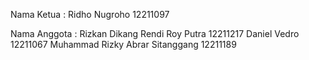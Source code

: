 Nama Ketua :
Ridho Nugroho 12211097

Nama Anggota :
Rizkan Dikang Rendi Roy Putra 12211217
Daniel Vedro 12211067
Muhammad Rizky Abrar Sitanggang 12211189
